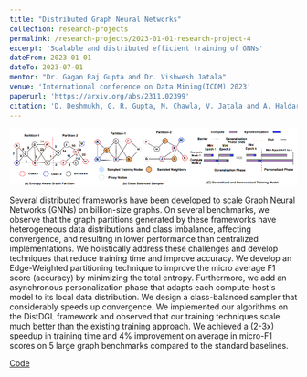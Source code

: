```yaml
---
title: "Distributed Graph Neural Networks"
collection: research-projects
permalink: /research-projects/2023-01-01-research-project-4
excerpt: 'Scalable and distributed efficient training of GNNs'
dateFrom: 2023-01-01
dateTo: 2023-07-01
mentor: "Dr. Gagan Raj Gupta and Dr. Vishwesh Jatala"
venue: 'International conference on Data Mining(ICDM) 2023'
paperurl: 'https://arxiv.org/abs/2311.02399'
citation: 'D. Deshmukh, G. R. Gupta, M. Chawla, V. Jatala and A. Haldar, "Entropy Aware Training for Fast and Accurate Distributed GNN," 2023 IEEE International Conference on Data Mining (ICDM), Shanghai, China, 2023, pp. 986-991'
---
```


![Our techniques](../images/image15.png)

Several distributed frameworks have been developed to scale Graph Neural Networks (GNNs) on billion-size graphs. On several benchmarks, we observe that the graph partitions generated by these frameworks have heterogeneous data distributions and class imbalance, affecting convergence, and resulting in lower performance than centralized implementations. We holistically address these challenges and develop techniques that reduce training time and improve accuracy. We develop an Edge-Weighted partitioning technique to improve the micro average F1 score (accuracy) by minimizing the total entropy. Furthermore, we add an asynchronous personalization phase that adapts each compute-host's model to its local data distribution. We design a class-balanced sampler that considerably speeds up convergence. We implemented our algorithms on the DistDGL framework and observed that our training techniques scale much better than the existing training approach. We achieved a (2-3x) speedup in training time and 4\% improvement on average in micro-F1 scores on 5 large graph benchmarks compared to the standard baselines.

[Code](https://github.com/Anirban600/EAT-DistGNN)
